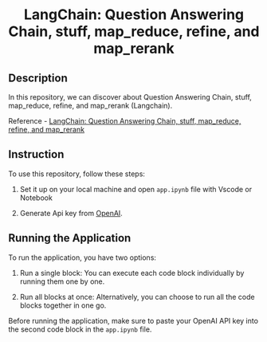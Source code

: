 <h1 align="center">
    <b>LangChain: Question Answering Chain, stuff, map_reduce, refine, and map_rerank</b> 
<br>
</h1>

## Description
In this repository, we can discover about Question Answering Chain, stuff, map_reduce, refine, and map_rerank (Langchain).
<br>

Reference - <a href='https://python.langchain.com/docs/modules/chains/additional/question_answering'>LangChain: Question Answering Chain, stuff, map_reduce, refine, and map_rerank</a>

## Instruction
To use this repository, follow these steps:

1. Set it up on your local machine and open ```app.ipynb``` file with Vscode or Notebook

2. Generate Api key from <a href='https://platform.openai.com/account/api-keys'>OpenAI</a>. 

 
## Running the Application
To run the application, you have two options:

1. Run a single block: You can execute each code block individually by running them one by one.

2. Run all blocks at once: Alternatively, you can choose to run all the code blocks together in one go.

Before running the application, make sure to paste your OpenAI API key into the second code block in the ```app.ipynb``` file.




